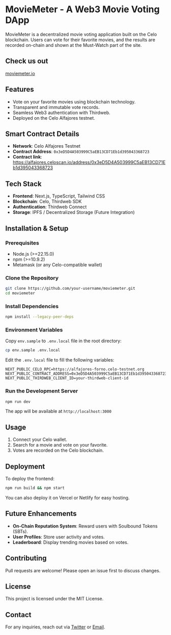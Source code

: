 # MovieMeter - A Web3 Movie Voting DApp

MovieMeter is a decentralized movie voting application built on the Celo blockchain. Users can vote for their favorite movies, and the results are recorded on-chain and shown at the Must-Watch part of the site.

## Check us out

[moviemeter.io](https://moviemeter13.vercel.app/)

## Features

- Vote on your favorite movies using blockchain technology.
- Transparent and immutable vote records.
- Seamless Web3 authentication with Thirdweb.
- Deployed on the Celo Alfajores testnet.

## Smart Contract Details

- **Network**: Celo Alfajores Testnet
- **Contract Address**: `0x3eD5D4A503999C5aEB13CD71Eb1d395043368723`
- **Contract link**: https://alfajores.celoscan.io/address/0x3eD5D4A503999C5aEB13CD71Eb1d395043368723

## Tech Stack

- **Frontend**: Next.js, TypeScript, Tailwind CSS
- **Blockchain**: Celo, Thirdweb SDK
- **Authentication**: Thirdweb Connect
- **Storage**: IPFS / Decentralized Storage (Future Integration)

## Installation & Setup

### Prerequisites

- Node.js (>=22.15.0)
- npm (>=10.9.2)
- Metamask (or any Celo-compatible wallet)

### Clone the Repository

```sh
git clone https://github.com/your-username/moviemeter.git
cd moviemeter
```

### Install Dependencies

```sh
npm install --legacy-peer-deps
```

### Environment Variables

Copy `env.sample` to `.env.local` file in the root directory:

```sh
cp env.sample .env.local
```

Edit the `.env.local` file to fill the following variables:

```env
NEXT_PUBLIC_CELO_RPC=https://alfajores-forno.celo-testnet.org
NEXT_PUBLIC_CONTRACT_ADDRESS=0x3eD5D4A503999C5aEB13CD71Eb1d395043368723
NEXT_PUBLIC_THIRDWEB_CLIENT_ID=your-thirdweb-client-id
```

### Run the Development Server

```sh
npm run dev
```

The app will be available at `http://localhost:3000`

## Usage

1. Connect your Celo wallet.
2. Search for a movie and vote on your favorite.
3. Votes are recorded on the Celo blockchain.

## Deployment

To deploy the frontend:

```sh
npm run build && npm start
```

You can also deploy it on Vercel or Netlify for easy hosting.

## Future Enhancements

- **On-Chain Reputation System**: Reward users with Soulbound Tokens (SBTs).
- **User Profiles**: Store user activity and votes.
- **Leaderboard**: Display trending movies based on votes.

## Contributing

Pull requests are welcome! Please open an issue first to discuss changes.

## License

This project is licensed under the MIT License.

## Contact

For any inquiries, reach out via [Twitter](https://twitter.com/gideondern_) or [Email](mailto:ngideon538@yahoo.com).
